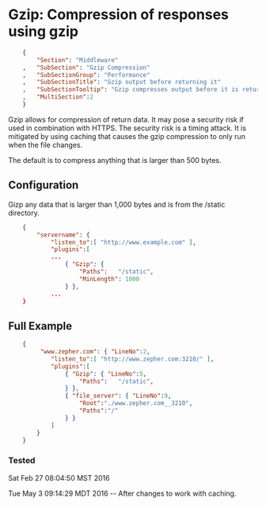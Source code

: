 Gzip: Compression of responses using gzip
=======================================
``` JSON
	{
		"Section": "Middleware"
	,	"SubSection": "Gzip Compression"
	,	"SubSectionGroup": "Performance"
	,	"SubSectionTitle": "Gzip output before returning it"
	,	"SubSectionTooltip": "Gzip compresses output before it is returned.  Interacts with caching so 'zip' process only happens if file changed"
	, 	"MultiSection":2
	}
```

Gzip allows for compression of return data.  It may pose a security risk if used in
combination with HTTPS.  The security risk is a timing attack. It is mitigated
by using caching that causes the gzip compression to only run when the file 
changes.

The default is to compress anything that is larger than 500 bytes.

Configuration
-------------

Gizp any data that is larger than 1,000 bytes and is from the /static directory.

``` JSON
	{
		"servername": { 
			"listen_to":[ "http://www.example.com" ],
			"plugins":[
			...
				{ "Gzip": { 
					"Paths":   "/static",
					"MinLength": 1000
				} },
			...
	}
``` 

Full Example
------------

``` JSON
	{
		 "www.zepher.com": { "LineNo":2,
			"listen_to":[ "http://www.zepher.com:3210/" ],
			"plugins":[
				{ "Gzip": { "LineNo":5, 
					"Paths":   "/static",
				} },
				{ "file_server": { "LineNo":9,
					"Root":"./www.zepher.com__3210",
					"Paths":"/"
				} }
			]
		}
	}
``` 


### Tested

Sat Feb 27 08:04:50 MST 2016

Tue May  3 09:14:29 MDT 2016 -- After changes to work with caching.


